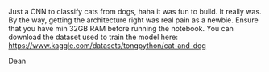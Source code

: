 Just a CNN to classify cats from dogs, haha it was fun to build. It really was. By the way, getting the architecture right was real pain as a newbie.
Ensure that you have min 32GB RAM before running the notebook.
You can download the dataset used to train the model here: https://www.kaggle.com/datasets/tongpython/cat-and-dog

Dean
